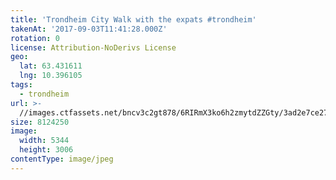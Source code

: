 ```yaml
---
title: 'Trondheim City Walk with the expats #trondheim'
takenAt: '2017-09-03T11:41:28.000Z'
rotation: 0
license: Attribution-NoDerivs License
geo:
  lat: 63.431611
  lng: 10.396105
tags:
  - trondheim
url: >-
  //images.ctfassets.net/bncv3c2gt878/6RIRmX3ko6h2zmytdZZGty/3ad2e7ce27a93b725dd50a9df22aade2/trondheim-city-walk-with-the-expats-trondheim_36200260713_o
size: 8124250
image:
  width: 5344
  height: 3006
contentType: image/jpeg
---
```


